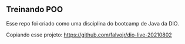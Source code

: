## Treinando POO

Esse repo foi criado como uma disciplina do bootcamp de Java da DIO.

Copiando esse projeto: 
https://github.com/falvojr/dio-live-20210802
